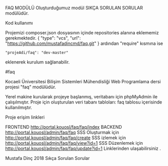 
FAQ MODÜLÜ
Oluşturduğumuz modül SIKÇA SORULAN SORULAR modülüdür.

Kod kullanımı

Projemizi composer.json dosyasının içinde repositories alanına eklememiz gerekmektedir. 
    {
        "type": "vcs",
        "url": "https://github.com/mustafadincmd/faq.git"
    }
ardından "require" kısmına ise

    "projeAdi/faq": "dev-master"
eklenerek kurulum sağlanabilir.



#faq

Kocaeli Üniversitesi Bilişim Sistemleri Mühendisliği Web Programlama dersi projesi "faq" modülüdür.

Yerel makine kurularak projeye başlanmış, veritabanı için phpMyAdmin ile çalışılmıştır. Proje için oluşturulan veri tabanı tabloları:
 faq tablosu içerisinde kullanılmıştır. 


 Proje erişim linkleri

FRONTEND http://portal.kouosl/faq/faq/index
BACKEND http://portal.kouosl/admin/faq/faq
SSS Oluşturmak için http://portal.kouosl/admin/faq/faq/create
SSS izlemek için http://portal.kouosl/admin/faq/faq/view?id=1
SSS Düzenlemek için http://portal.kouosl/admin/faq/faq/update?id=1
Linklerinden ulaşabilirsiniz . 

Mustafa Dinç 2018 Sıkça Sorulan Sorular 
